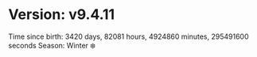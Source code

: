 # Version: v9.4.11
Time since birth: 3420 days, 82081 hours, 4924860 minutes, 295491600 seconds
Season: Winter ❄️
